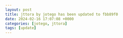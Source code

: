 ```yaml
---
layout: post
title: jttora by jotego has been updated to fbb89f0
date: 2024-02-16 17:07:08 +0000
categories: [jotego, jttora]
tags: [update]
---
```


